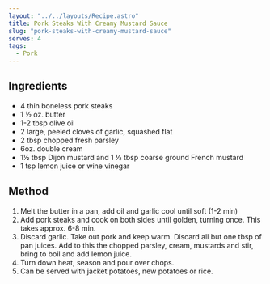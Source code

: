 ```yaml
---
layout: "../../layouts/Recipe.astro"
title: Pork Steaks With Creamy Mustard Sauce
slug: "pork-steaks-with-creamy-mustard-sauce"
serves: 4
tags:
  - Pork
---
```


## Ingredients

- 4 thin boneless pork steaks
- 1 ½ oz. butter
- 1-2 tbsp olive oil
- 2 large, peeled cloves of garlic, squashed flat
- 2 tbsp chopped fresh parsley
- 6oz. double cream
- 1½ tbsp Dijon mustard and 1 ½ tbsp coarse ground French mustard
- 1 tsp lemon juice or wine vinegar

## Method

1. Melt the butter in a pan, add oil and garlic cool until soft (1-2 min)
1. Add pork steaks and cook on both sides until golden, turning once. This takes approx. 6-8 min.
1. Discard garlic. Take out pork and keep warm. Discard all but one tbsp of pan juices. Add to this the chopped parsley, cream, mustards and stir, bring to boil and add lemon juice. 
1. Turn down heat, season and pour over chops.
1. Can be served with jacket potatoes, new potatoes or rice.